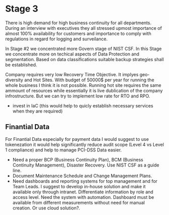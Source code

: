 # Stage 3

There is high demand for high business continuity for all departments. During an interview with executives they all stressed upmost importance of almost 100% availability for customers and importance to comply with regulations in regard for logging and surveilance.

In Stage #2 we concentrated more Govern stage of NIST CSF. In this Stage we concentrate more on techical aspects of Data Protection and segmentation. Based on data classifications suitable backup strategies shall be established.

Company requires very low Recovery Time Objective. It implyes geo-diversity and Hot Sites. With budget of 50000$ per year for running the whole business I think it is not possible. Running hot site requires the same ammount of resources while essentially it is live dublication of the company infrostructure. But we can try to implement low rate for RTO and RPO.


- invest in IaC (this would help to quicly establish necessary services when they are required)

## Finantial Data

For Finantial Data especially for payment data I would suggest to use tokenezation it would help significantly reduce audit scope (Level 4 vs Level 1 compliance) and help to manage PCI-DSS Data easier. 

- Need a proper BCP (Business Continuity Plan), BCM (Business Continuity Management), Disaster Recovery. Use NIST CSF as a guide line.
- Document Maintenance Schedule and Change Management Plans.
- Need dashboards and reporting systems for top management and for Team Leads. I suggest to develop in-house solution and make it available only through intranet. Differentiate information by role and access level. Need the system with automation. Dashboard must be available from different measurements without need for manual creation. Or use cloud solution?.


